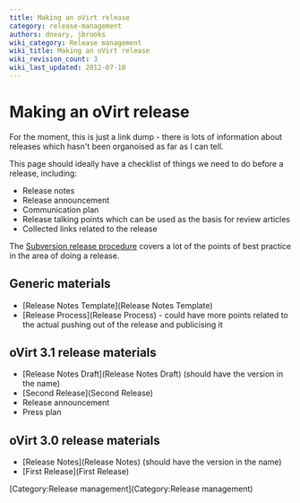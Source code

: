 ```yaml
---
title: Making an oVirt release
category: release-management
authors: dneary, jbrooks
wiki_category: Release management
wiki_title: Making an oVirt release
wiki_revision_count: 3
wiki_last_updated: 2012-07-10
---
```


# Making an oVirt release

For the moment, this is just a link dump - there is lots of information about releases which hasn't been organoised as far as I can tell.

This page should ideally have a checklist of things we need to do before a release, including:

*   Release notes
*   Release announcement
*   Communication plan
*   Release talking points which can be used as the basis for review articles
*   Collected links related to the release

The [Subversion release procedure](http://svn.apache.org/repos/asf/subversion/branches/scons-build-system/www/release-process.html) covers a lot of the points of best practice in the area of doing a release.

## Generic materials

*   [Release Notes Template](Release Notes Template)
*   [Release Process](Release Process) - could have more points related to the actual pushing out of the release and publicising it

## oVirt 3.1 release materials

*   [Release Notes Draft](Release Notes Draft) (should have the version in the name)
*   [Second Release](Second Release)
*   Release announcement
*   Press plan

## oVirt 3.0 release materials

*   [Release Notes](Release Notes) (should have the version in the name)
*   [First Release](First Release)

[Category:Release management](Category:Release management)
